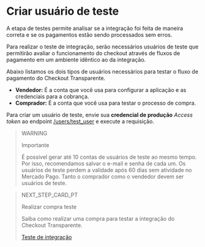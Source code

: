 # Criar usuário de teste

A etapa de testes permite analisar se a integração foi feita de maneira correta e se os pagamentos estão sendo processados sem erros.

Para realizar o teste de integração, serão necessários usuários de teste que permitirão avaliar o funcionamento do checkout através de fluxos de pagamento em um ambiente idêntico ao da integração.

Abaixo listamos os dois tipos de usuários necessários para testar o fluxo de pagamento do Checkout Transparente.



* **Vendedor:** É a conta que você usa para configurar a aplicação e as credenciais para a cobrança.
* **Comprador:** É a conta que você usa para testar o processo de compra.

Para criar um usuário de teste, envie sua **credencial de produção** _Access token_ ao endpoint [/users/test_user](/developers/pt/reference/test_user/_users_test_user/post) e execute a requisição.


> WARNING
>
> Importante
>
> É possível gerar até 10 contas de usuários de teste ao mesmo tempo. Por isso, recomendamos salvar o e-mail e senha de cada um. Os usuários de teste perdem a validade após 60 dias sem atividade no Mercado Pago. Tanto o comprador como o vendedor devem ser usuários de teste.

> NEXT_STEP_CARD_PT
>
> Realizar compra teste
>
> Saiba como realizar uma compra para testar a integração do Checkout Transparente.
>
> [Teste de integração](/developers/pt/docs/checkout-api/integration-test/make-test-purchase)
